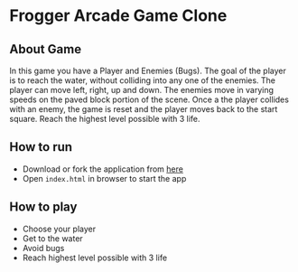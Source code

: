 # Frogger Arcade Game Clone

## About Game
In this game you have a Player and Enemies (Bugs). The goal of the player is to reach the water, without colliding into any one of the enemies. The player can move left, right, up and down. The enemies move in varying speeds on the paved block portion of the scene. Once a the player collides with an enemy, the game is reset and the player moves back to the start square. Reach the highest level possible with 3 life.
## How to run
-   Download or fork the application from  [here](https://github.com/akshilg/classic-arcade-game-clone.git)
-   Open  `index.html` in browser to start the app
## How to play
*  Choose your player
*   Get to the water
*   Avoid bugs
*   Reach highest level possible with 3 life
